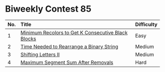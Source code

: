 # Biweekly Contest 85

| No. | Title | Difficulty
|:---|:---|:---|
| 1 | [Minimum Recolors to Get K Consecutive Black Blocks](https://leetcode.com/problems/minimum-recolors-to-get-k-consecutive-black-blocks/) | Easy
| 2 | [Time Needed to Rearrange a Binary String](https://leetcode.com/problems/time-needed-to-rearrange-a-binary-string/) | Medium
| 3 | [Shifting Letters II](https://leetcode.com/problems/shifting-letters-ii/) | Medium
| 4 | [Maximum Segment Sum After Removals](https://leetcode.com/problems/maximum-segment-sum-after-removals/) | Hard